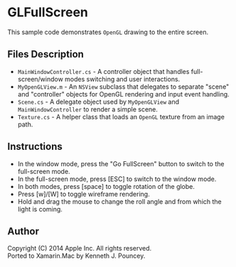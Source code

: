 GLFullScreen
============

This sample code demonstrates `OpenGL` drawing to the entire screen.

Files Description
-----------------

* `MainWindowController.cs` - A controller object that handles full-screen/window modes switching and user interactions.
* `MyOpenGLView.m` - An `NSView` subclass that delegates to separate "scene" and "controller" objects for OpenGL rendering and input event handling.
* `Scene.cs` - A delegate object used by `MyOpenGLView` and `MainWindowController` to render a simple scene.
* `Texture.cs` - A helper class that loads an `OpenGL` texture from an image path.

Instructions
------------

* In the window mode, press the "Go FullScreen" button to switch to the full-screen mode.
* In the full-screen mode, press [ESC] to switch to the window mode.
* In both modes, press [space] to toggle rotation of the globe.
* Press [w]/[W] to toggle wireframe rendering.
* Hold and drag the mouse to change the roll angle and from which the light is coming.

Author
------ 

Copyright (C) 2014 Apple Inc. All rights reserved.  
Ported to Xamarin.Mac by Kenneth J. Pouncey.